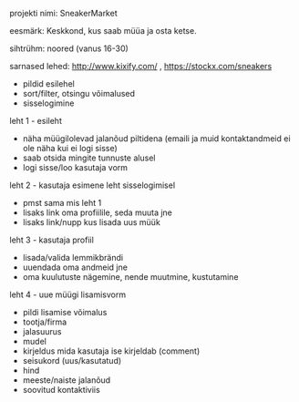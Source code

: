 
projekti nimi: SneakerMarket


eesmärk: Keskkond, kus saab müüa ja osta ketse. 


sihtrühm: noored (vanus 16-30)


sarnased lehed: http://www.kixify.com/ , https://stockx.com/sneakers
 * pildid esilehel
 * sort/filter, otsingu võimalused
 * sisselogimine




leht 1 - esileht
 * näha müügilolevad jalanõud piltidena (emaili ja muid kontaktandmeid ei ole näha kui ei logi sisse)
 * saab otsida mingite tunnuste alusel
 * logi sisse/loo kasutaja vorm

leht 2 - kasutaja esimene leht sisselogimisel
 * pmst sama mis leht 1
 * lisaks link oma profiilile, seda muuta jne
 * lisaks link/nupp kus lisada uus müük

leht 3 - kasutaja profiil
 * lisada/valida lemmikbrändi
 * uuendada oma andmeid jne
 * oma kuulutuste nägemine, nende muutmine, kustutamine

leht 4 - uue müügi lisamisvorm
 * pildi lisamise võimalus
 * tootja/firma
 * jalasuurus
 * mudel
 * kirjeldus mida kasutaja ise kirjeldab (comment)
 * seisukord (uus/kasutatud)
 * hind
 * meeste/naiste jalanõud
 * soovitud kontaktiviis



